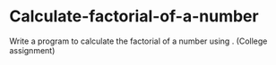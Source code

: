 # Calculate-factorial-of-a-number
 Write a program to calculate the factorial of a number using . (College assignment)
